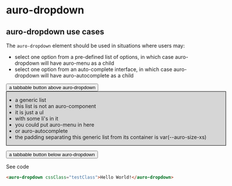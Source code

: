 # auro-dropdown

## auro-dropdown use cases

The `auro-dropdown` element should be used in situations where users may:

* select one option from a pre-defined list of options, in which case auro-dropdown will have auro-menu as a child
* select one option from an auto-complete interface, in which case auro-dropdown will have auro-autocomplete as a child



<div class="exampleWrapper">
  <button tabindex="0">a tabbable button above auro-dropdown</button>

  <auro-dropdown>
    <div slot="optionsContainer" style="display: inline-block; width: 600px; border: 1px solid black; background-color: rgb(214, 214, 214); margin: 0;">
      <ul>
        <li>a generic list</li>
        <li>this list is not an auro-component</li>
        <li>it is just a ul</li>
        <li>with some li's in it</li>
        <li>you could put auro-menu in here</li>
        <li>or auro-autocomplete</li>
        <li>the padding separating this generic list from its container is var(--auro-size-xs)</li>
      </ul>
    </div>
  </auro-dropdown>

  <button tabindex="0">a tabbable button below auro-dropdown</button>

</div>

<auro-accordion lowProfile justifyRight>
  <span slot="trigger">See code</span>

  ```html
  <auro-dropdown cssClass="testClass">Hello World!</auro-dropdown>
  ```

</auro-accordion>